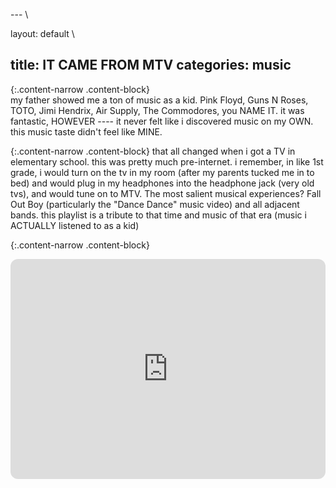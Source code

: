 ---                                                                                                                                                                                                                                                   \
                                                                                                                                                                                                                                                       
layout: default                                                                                                                                                                                                                                       \
                                                                                                                                                                                                                                                       
title: IT CAME FROM MTV
categories: music                                                                                                                                                                                                                                      
---                                                                                                                                                                                                                                                    
                                                                                                                                                                                                                                                       
                                                                                                                                                                                                                                                       
{:.content-narrow .content-block}                                                                                                                                                                                                                      
my father showed me a ton of music as a kid. Pink Floyd, Guns N Roses, TOTO, Jimi Hendrix, Air Supply, The Commodores, you NAME IT. it was fantastic, HOWEVER ---- it never felt like i discovered music on my OWN. this music taste didn't feel like MINE.

{:.content-narrow .content-block}
that all changed when i got a TV in elementary school. this was pretty much pre-internet. i remember, in like 1st grade, i would turn on the tv in my room (after my parents tucked me in to bed) and would plug in my headphones into the headphone jack (very old tvs), and would tune on to MTV. The most salient musical experiences? Fall Out Boy (particularly the "Dance Dance" music video) and all adjacent bands. this playlist is a tribute to that time and music of that era (music i ACTUALLY listened to as a kid)
                                                                                                                                                                                                                                                       
{:.content-narrow .content-block}                                                                                                                                                                                                                      
<iframe style="border-radius:12px" src="https://open.spotify.com/embed/playlist/6rvuTqGnOnjJ0YYget1Ccz?utm_source=generator" width="100%" height="352" frameBorder="0" allowfullscreen="" allow="autoplay; clipboard-write; encrypted-media; fullscreen; picture-in-picture" loading="lazy"></iframe>